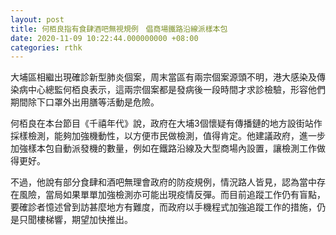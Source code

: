 ```yaml
---
layout: post
title: 何栢良指有食肆酒吧無視規例　倡商場鐵路沿線派樣本包
date: 2020-11-09 10:22:44.000000000 +08:00
categories: rthk
---
```


大埔區相繼出現確診新型肺炎個案，周末當區有兩宗個案源頭不明，港大感染及傳染病中心總監何栢良表示，這兩宗個案都是發病後一段時間才求診檢驗，形容他們期間除下口罩外出用膳等活動是危險。

何栢良在本台節目《千禧年代》說，政府在大埔3個懷疑有傳播鏈的地方設街站作採樣檢測，能夠加強機動性，以方便市民做檢測，值得肯定。他建議政府，進一步加強樣本包自動派發機的數量，例如在鐵路沿線及大型商場內設置，讓檢測工作做得更好。

不過，他說有部分食肆和酒吧無理會政府的防疫規例，情況路人皆見，認為當中存在風險，當局如果單單加強檢測亦可能出現疫情反彈。而目前追蹤工作仍有盲點，要確診者憶述曾到訪甚麼地方有難度，而政府以手機程式加強追蹤工作的措施，仍是只聞樓梯響，期望加快推出。
